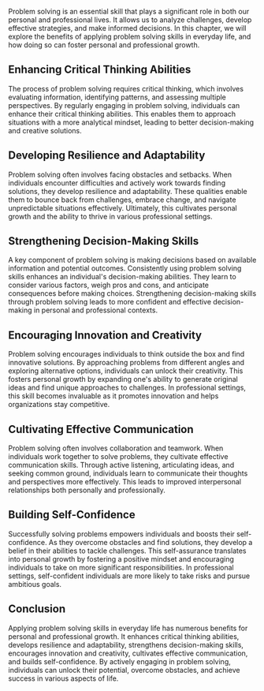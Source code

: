 
Problem solving is an essential skill that plays a significant role in both our personal and professional lives. It allows us to analyze challenges, develop effective strategies, and make informed decisions. In this chapter, we will explore the benefits of applying problem solving skills in everyday life, and how doing so can foster personal and professional growth.

## Enhancing Critical Thinking Abilities

The process of problem solving requires critical thinking, which involves evaluating information, identifying patterns, and assessing multiple perspectives. By regularly engaging in problem solving, individuals can enhance their critical thinking abilities. This enables them to approach situations with a more analytical mindset, leading to better decision-making and creative solutions.

## Developing Resilience and Adaptability

Problem solving often involves facing obstacles and setbacks. When individuals encounter difficulties and actively work towards finding solutions, they develop resilience and adaptability. These qualities enable them to bounce back from challenges, embrace change, and navigate unpredictable situations effectively. Ultimately, this cultivates personal growth and the ability to thrive in various professional settings.

## Strengthening Decision-Making Skills

A key component of problem solving is making decisions based on available information and potential outcomes. Consistently using problem solving skills enhances an individual's decision-making abilities. They learn to consider various factors, weigh pros and cons, and anticipate consequences before making choices. Strengthening decision-making skills through problem solving leads to more confident and effective decision-making in personal and professional contexts.

## Encouraging Innovation and Creativity

Problem solving encourages individuals to think outside the box and find innovative solutions. By approaching problems from different angles and exploring alternative options, individuals can unlock their creativity. This fosters personal growth by expanding one's ability to generate original ideas and find unique approaches to challenges. In professional settings, this skill becomes invaluable as it promotes innovation and helps organizations stay competitive.

## Cultivating Effective Communication

Problem solving often involves collaboration and teamwork. When individuals work together to solve problems, they cultivate effective communication skills. Through active listening, articulating ideas, and seeking common ground, individuals learn to communicate their thoughts and perspectives more effectively. This leads to improved interpersonal relationships both personally and professionally.

## Building Self-Confidence

Successfully solving problems empowers individuals and boosts their self-confidence. As they overcome obstacles and find solutions, they develop a belief in their abilities to tackle challenges. This self-assurance translates into personal growth by fostering a positive mindset and encouraging individuals to take on more significant responsibilities. In professional settings, self-confident individuals are more likely to take risks and pursue ambitious goals.

## Conclusion

Applying problem solving skills in everyday life has numerous benefits for personal and professional growth. It enhances critical thinking abilities, develops resilience and adaptability, strengthens decision-making skills, encourages innovation and creativity, cultivates effective communication, and builds self-confidence. By actively engaging in problem solving, individuals can unlock their potential, overcome obstacles, and achieve success in various aspects of life.
